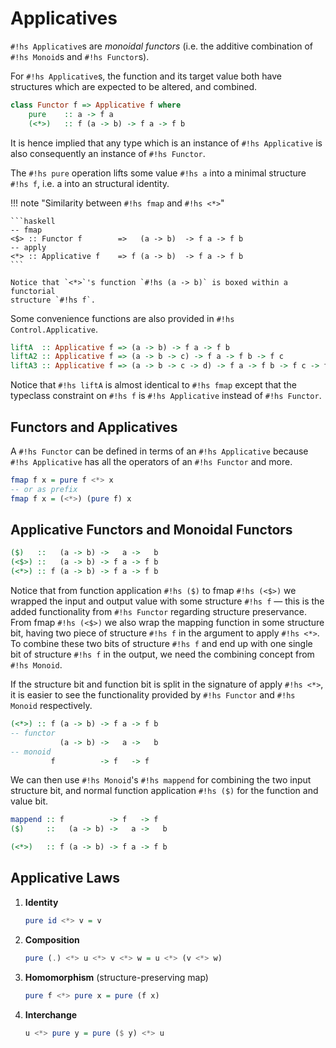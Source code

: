 # Applicatives

`#!hs Applicative`s are *monoidal functors* (i.e. the additive combination
of `#!hs Monoid`s and `#!hs Functor`s).

For `#!hs Applicative`s, the function and its target value both have structures
which are expected to be altered, and combined.

```haskell
class Functor f => Applicative f where
    pure    :: a -> f a
    (<*>)   :: f (a -> b) -> f a -> f b
```

It is hence implied that any type which is an instance of `#!hs Applicative`
is also consequently an instance of `#!hs Functor`.

The `#!hs pure` operation lifts some value `#!hs a` into a minimal structure
`#!hs f`, i.e. a into an structural identity.

!!! note "Similarity between `#!hs fmap` and `#!hs <*>`"

    ```haskell
    -- fmap
    <$> :: Functor f        =>   (a -> b)  -> f a -> f b
    -- apply
    <*> :: Applicative f    => f (a -> b)  -> f a -> f b
    ```

    Notice that `<*>`'s function `#!hs (a -> b)` is boxed within a functorial 
    structure `#!hs f`.

Some convenience functions are also provided in `#!hs Control.Applicative`.

```haskell
liftA  :: Applicative f => (a -> b) -> f a -> f b
liftA2 :: Applicative f => (a -> b -> c) -> f a -> f b -> f c
liftA3 :: Applicative f => (a -> b -> c -> d) -> f a -> f b -> f c -> f d
```

Notice that `#!hs liftA` is almost identical to `#!hs fmap` except that the
typeclass constraint on `#!hs f` is `#!hs Applicative` instead of `#!hs Functor`.

## Functors and Applicatives

A `#!hs Functor` can be defined in terms of an `#!hs Applicative` because
`#!hs Applicative` has all the operators of an `#!hs Functor` and more.

```haskell
fmap f x = pure f <*> x
-- or as prefix
fmap f x = (<*>) (pure f) x
```

## Applicative Functors and Monoidal Functors

```haskell
($)   ::   (a -> b) ->   a ->   b
(<$>) ::   (a -> b) -> f a -> f b 
(<*>) :: f (a -> b) -> f a -> f b 
```

Notice that from function application `#!hs ($)` to fmap `#!hs (<$>)` we wrapped
the input and output value with some structure `#!hs f` — this is the 
added functionality from `#!hs Functor` regarding structure preservance. From
fmap `#!hs (<$>)` we also wrap the mapping function in some structure bit,
having two piece of structure `#!hs f` in the argument to apply `#!hs <*>`.
To combine these two bits of structure `#!hs f` and end up with one single
bit of structure `#!hs f` in the output, we need the combining concept from
`#!hs Monoid`.

If the structure bit and function bit is split in the signature of apply 
`#!hs <*>`, it is easier to see the functionality provided by 
`#!hs Functor` and `#!hs Monoid` respectively.

```haskell
(<*>) :: f (a -> b) -> f a -> f b
-- functor
           (a -> b) ->   a ->   b
-- monoid
         f          -> f   -> f
```

We can then use `#!hs Monoid`'s `#!hs mappend` for combining the two input
structure bit, and normal function application `#!hs ($)` for the function and
value bit.

```haskell
mappend :: f          -> f   -> f
($)     ::   (a -> b) ->   a ->   b

(<*>)   :: f (a -> b) -> f a -> f b
```

## Applicative Laws

1. **Identity**

    ```haskell
    pure id <*> v = v
    ```

2. **Composition**

    ```haskell
    pure (.) <*> u <*> v <*> w = u <*> (v <*> w)
    ```

3. **Homomorphism** (structure-preserving map)

    ```haskell
    pure f <*> pure x = pure (f x)
    ```

4. **Interchange**

    ```haskell
    u <*> pure y = pure ($ y) <*> u
    ```
